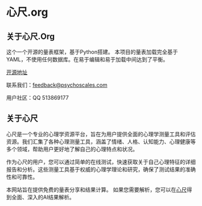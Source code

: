 # 心尺.org

## 关于心尺.Org

这个一个开源的量表框架，基于Python搭建。
本项目的量表加载完全基于YAML，不使用任何数据库。在易于编辑和易于加载中间达到了平衡。

[开源地址](https://git.mxr612.io/PsychoScales/PsychoScales)

联系我们：feedback@psychoscales.com

用户社区：QQ 513869177

## 关于心尺

心尺是一个专业的心理学资源平台，旨在为用户提供全面的心理学测量工具和评估资源。我们汇集了各种心理测量工具，涵盖了情绪、人格、认知能力、心理健康等多个领域，帮助用户更好地了解自己的心理特点和状况。

作为心尺的用户，您可以通过简单的在线测试，快速获取关于自己心理特征的详细报告和分析。这些测量工具基于权威的心理学理论和研究，确保了测试结果的准确性和可靠性。

本网站旨在提供免费的量表分享和结果计算。
如果您需要解析，您可以在[心尺](https://www.psychoscales.com/)得到全面、深入的AI结果解析。